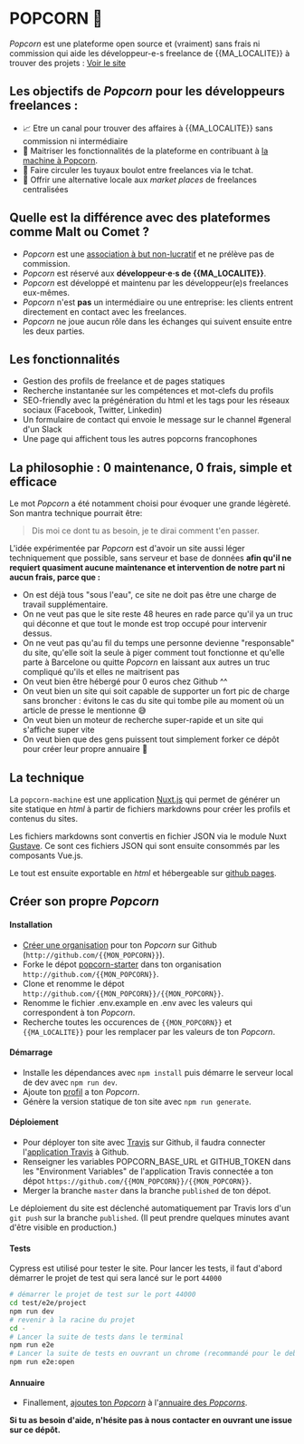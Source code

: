 # POPCORN 🍿

_Popcorn_ est une plateforme open source et (vraiment) sans frais ni commission qui aide les développeur-e-s freelance de {{MA_LOCALITE}} à trouver des projets : [Voir le site](https://popcorn-nantes.github.io/)

## Les objectifs de _Popcorn_ pour les développeurs freelances :

- 📈 Etre un canal pour trouver des affaires à {{MA_LOCALITE}} sans commission ni intermédiaire
- 📗 Maitriser les fonctionnalités de la plateforme en contribuant à [la machine à Popcorn](https://github.com/popcorn-nantes/popcorn-machine).
- 💬 Faire circuler les tuyaux boulot entre freelances via le tchat.
- 💪 Offrir une alternative locale aux _market places_ de freelances centralisées

## Quelle est la différence avec des plateformes comme Malt ou Comet ?

- _Popcorn_ est une [association à but non-lucratif](https://opencollective.com/popcorn) et ne prélève pas de commission.
- _Popcorn_ est réservé aux **développeur·e·s de {{MA_LOCALITE}}**.
- _Popcorn_ est développé et maintenu par les développeur(e)s freelances eux-mêmes.
- _Popcorn_ n'est **pas** un intermédiaire ou une entreprise: les clients entrent directement en contact avec les freelances.
- _Popcorn_ ne joue aucun rôle dans les échanges qui suivent ensuite entre les deux parties.

## Les fonctionnalités

- Gestion des profils de freelance et de pages statiques
- Recherche instantanée sur les compétences et mot-clefs du profils
- SEO-friendly avec la prégénération du html et les tags pour les réseaux sociaux (Facebook, Twitter, Linkedin)
- Un formulaire de contact qui envoie le message sur le channel #general d'un Slack
- Une page qui affichent tous les autres popcorns francophones

## La philosophie : 0 maintenance, 0 frais, simple et efficace

Le mot _Popcorn_ a été notamment choisi pour évoquer une grande légèreté. Son mantra technique pourrait être:

> Dis moi ce dont tu as besoin, je te dirai comment t'en passer.

L'idée expérimentée par _Popcorn_ est d'avoir un site aussi léger techniquement que possible, sans serveur et base de données **afin qu'il ne requiert quasiment aucune maintenance et intervention de notre part ni aucun frais, parce que :**

- On est déjà tous "sous l'eau", ce site ne doit pas être une charge de travail supplémentaire.
- On ne veut pas que le site reste 48 heures en rade parce qu'il ya un truc qui déconne et que tout le monde est trop occupé pour intervenir dessus.
- On ne veut pas qu'au fil du temps une personne devienne "responsable" du site, qu'elle soit la seule à piger comment tout fonctionne et qu'elle parte à Barcelone ou quitte _Popcorn_ en laissant aux autres un truc compliqué qu'ils et elles ne maitrisent pas
- On veut bien être hébergé pour 0 euros chez Github ^^
- On veut bien un site qui soit capable de supporter un fort pic de charge sans broncher : évitons le cas du site qui tombe pile au moment où un article de presse le mentionne 😅
- On veut bien un moteur de recherche super-rapide et un site qui s'affiche super vite
- On veut bien que des gens puissent tout simplement forker ce dépôt pour créer leur propre annuaire 💚

## La technique

La `popcorn-machine` est une application [Nuxt.js](https://github.com/nuxt/nuxt.js) qui permet de générer un site statique en _html_ à partir de fichiers markdowns pour créer les profils et contenus du sites.

Les fichiers markdowns sont convertis en fichier JSON via le module Nuxt [Gustave](https://github.com/yann-yinn/nuxt-gustave). Ce sont ces fichiers JSON qui sont ensuite consommés par les composants Vue.js.

Le tout est ensuite exportable en _html_ et hébergeable sur [github pages](https://pages.github.com/).

## Créer son propre _Popcorn_

#### Installation

- [Créer une organisation](https://help.github.com/en/articles/creating-a-new-organization-from-scratch) pour ton _Popcorn_ sur Github (`http://github.com/{{MON_POPCORN}}`).
- Forke le dépot [popcorn-starter](https://github.com/popcorn-nantes/popcorn-starter) dans ton organisation `http://github.com/{{MON_POPCORN}}`.
- Clone et renomme le dépot `http://github.com/{{MON_POPCORN}}/{{MON_POPCORN}}`.
- Renomme le fichier .env.example en .env avec les valeurs qui correspondent à ton _Popcorn_.
- Recherche toutes les occurences de `{{MON_POPCORN}}` et `{{MA_LOCALITE}}` pour les remplacer par les valeurs de ton _Popcorn_.

#### Démarrage

- Installe les dépendances avec `npm install` puis démarre le serveur local de dev avec `npm run dev`.
- Ajoute ton [profil](https://github.com/popcorn-nantes/popcorn-starter/blob/master/README.md#ajoute-son-profil) a ton _Popcorn_.
- Génère la version statique de ton site avec `npm run generate`.

#### Déploiement

- Pour déployer ton site avec [Travis](https://travis-ci.com/) sur Github, il faudra connecter l'[application Travis](https://github.com/apps/travis-ci) à Github.
- Renseigner les variables POPCORN_BASE_URL et GITHUB_TOKEN dans les "Environment Variables" de l'application Travis connectée a ton dépot `https://github.com/{{MON_POPCORN}}/{{MON_POPCORN}}`.
- Merger la branche `master` dans la branche `published` de ton dépot.

Le déploiement du site est déclenché automatiquement par Travis lors d'un `git push` sur la branche `published`.
(Il peut prendre quelques minutes avant d'être visible en production.)

#### Tests

Cypress est utilisé pour tester le site. Pour lancer les tests, il faut d'abord démarrer le projet de test qui sera lancé sur le port `44000`

```sh
# démarrer le projet de test sur le port 44000
cd test/e2e/project
npm run dev
# revenir à la racine du projet
cd -
# Lancer la suite de tests dans le terminal
npm run e2e
# Lancer la suite de tests en ouvrant un chrome (recommandé pour le debug)
npm run e2e:open
```

#### Annuaire

- Finallement, [ajoutes ton _Popcorn_](https://github.com/popcorn-nantes/popcorn-machine) à l'[annuaire des _Popcorns_](https://popcorn-nantes.github.io/popcorns).

**Si tu as besoin d'aide, n'hésite pas à nous contacter en ouvrant une issue sur ce dépôt.**
